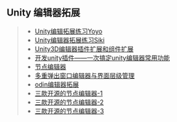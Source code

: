 ## Unity 编辑器拓展   
>* [Unity编辑拓展练习Yoyo](https://github.com/XINCGer/Unity3DTraining/tree/master/UnityEditorExtension/UnityEditorExtensionByYoYo) 
>* [Unity编辑器拓展练习Siki](https://github.com/XINCGer/Unity3DTraining/tree/master/UnityEditorExtension/UnityEditorExtensionBySiKi)  
>* [Unity3D编辑器插件扩展和组件扩展](http://www.cnblogs.com/rond/p/7652624.html)  
>* [开发unity插件——一次搞定unity编辑器常用功能](https://yq.aliyun.com/articles/69190)  
>* [节点编辑器](.//NodeEditor)  
>* [多重弹出窗口编辑器与界面层级管理](./MultiEditorWindow)  
>* [odin编辑器拓展](https://odininspector.com/tutorials/getting-started)  
>* [三款开源的节点编辑器-1](https://github.com/Siccity/xNode)  
>* [三款开源的节点编辑器-2](https://github.com/alelievr/NodeGraphProcessor)  
>* [三款开源的节点编辑器-3](https://github.com/Seneral/Node_Editor_Framework)  
